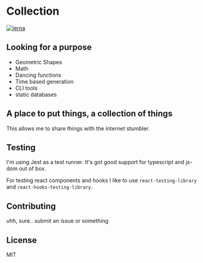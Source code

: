# Collection

[![lerna](https://img.shields.io/badge/maintained%20with-lerna-cc00ff.svg)](https://lernajs.io/)

## Looking for a purpose

- Geometric Shapes
- Math
- Dancing functions
- Time based generation
- CLI tools
- static databases

## A place to put things, a collection of things

This allows me to share things with the internet stumbler.

## Testing

I'm using Jest as a test runner. It's got good support for typescript and js-dom out of box.

For testing react components and hooks I like to use `react-testing-library` and `react-hooks-testing-library`.

## Contributing

uhh, sure.. submit an issue or something

## License

MIT
